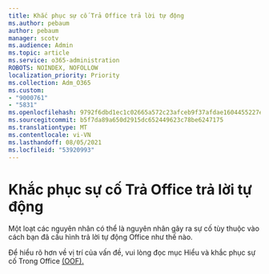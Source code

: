 ```yaml
---
title: Khắc phục sự cố Trả Office trả lời tự động
ms.author: pebaum
author: pebaum
manager: scotv
ms.audience: Admin
ms.topic: article
ms.service: o365-administration
ROBOTS: NOINDEX, NOFOLLOW
localization_priority: Priority
ms.collection: Adm_O365
ms.custom:
- "9000761"
- "5831"
ms.openlocfilehash: 9792f6dbd1ec1c02665a572c23afceb9f37afdae1604455227ebddb1fb8c51a8
ms.sourcegitcommit: b5f7da89a650d2915dc652449623c78be6247175
ms.translationtype: MT
ms.contentlocale: vi-VN
ms.lasthandoff: 08/05/2021
ms.locfileid: "53920993"
---
```

# <a name="troubleshooting-out-of-office-automatic-replies"></a>Khắc phục sự cố Trả Office trả lời tự động

Một loạt các nguyên nhân có thể là nguyên nhân gây ra sự cố tùy thuộc vào cách bạn đã cấu hình trả lời tự động Office như thế nào.

Để hiểu rõ hơn về vị trí của vấn đề, vui lòng đọc mục Hiểu và khắc phục sự cố Trong Office [(OOF).](/exchange/troubleshoot/email-delivery/understand-troubleshoot-oof-replies)